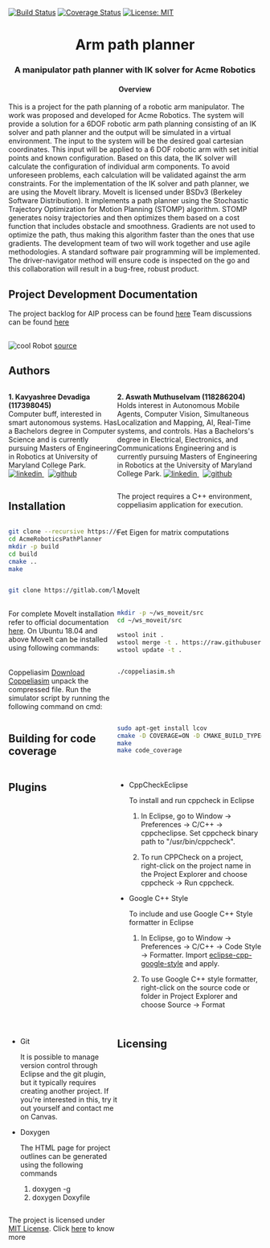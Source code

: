 [![Build Status](https://app.travis-ci.com/kavyadevd/AcmeRoboticsPathPlanner.svg?branch=main)](https://app.travis-ci.com/kavyadevd/AcmeRoboticsPathPlanner)
[![Coverage Status](https://coveralls.io/repos/github/kavyadevd/AcmeRoboticsPathPlanner/badge.svg?branch=main)](https://coveralls.io/github/kavyadevd/AcmeRoboticsPathPlanner?branch=main) [![License: MIT](https://img.shields.io/badge/License-MIT-blue.svg)](https://opensource.org/licenses/MIT)
<div align="center">
   <h1 align="center">Arm path planner</h1>
   <h3 align="center">
      A manipulator path planner with IK solver for Acme Robotics
   </h3>
</div>
</hr>
</hr>
<div align="center">
   <h4>Overview</h4>
</div>
This is a project for the path planning of a robotic arm manipulator. The work was proposed and developed for Acme Robotics. The system will provide a solution for a 6DOF robotic arm path planning consisting of an IK solver and path planner and the output will be simulated in a virtual environment.
The input to the system will be the desired goal cartesian coordinates. This input will be applied to a 6 DOF robotic arm with set initial points and known configuration. Based on this data, the IK solver will calculate the configuration of individual arm components. To avoid unforeseen problems, each calculation will be validated against the arm constraints.
For the implementation of the IK solver and path planner, we are using the MoveIt library. MoveIt is licensed under BSDv3 (Berkeley Software Distribution).
It implements a path planner using the Stochastic Trajectory Optimization for Motion Planning (STOMP) algorithm. STOMP generates noisy trajectories and then optimizes them based on a cost function that includes obstacle and smoothness.	Gradients are not used to optimize the path, thus making this algorithm faster than the ones that use gradients. 
The development team of two will work together and use agile methodologies. A standard software pair programming will be implemented. 
The driver-navigator method will ensure code is inspected on the go and this collaboration will result in a bug-free, robust product.
</br>

## Project Development Documentation
The project backlog for AIP process can be found [here](https://docs.google.com/document/d/1RdvYMPEdTKRoNJPfLJrx5js1_1oWBHXO7ZER36gTqio/edit?usp=sharing)
Team discussions can be found [here](https://docs.google.com/spreadsheets/d/1zX0pAVmc6K0hxXXXkboeQGreZijge_ZQpGS1sxYqzik/edit?usp=sharing)

## 

<span align="centre"><img src="https://www.researchgate.net/profile/Alexandre-Campeau-Lecours/publication/329975514/figure/fig3/AS:710940106452992@1546512738050/UR5-robot-from-Universal-robot-with-the-definition-of-the-the-reference-frame-x-0-y-0.png" alt="cool Robot"></img> [source](https://www.researchgate.net/profile/Alexandre-Campeau-Lecours/publication/329975514/figure/fig3/AS:710940106452992@1546512738050/UR5-robot-from-Universal-robot-with-the-definition-of-the-the-reference-frame-x-0-y-0.png)</span>
## Authors
<div style="display:grid;grid-template-columns:auto auto">
<div>
   <p> <b>1. Kavyashree Devadiga (117398045)</b> </br>Computer buff, interested in smart autonomous systems. Has a Bachelors degree in Computer Science and is currently pursuing Masters of Engineering in Robotics at University of Maryland College Park.
      <a href="https://www.linkedin.com/in/kavyashree-devadiga/" rel="nofollow noreferrer">
      <img src="https://i.stack.imgur.com/gVE0j.png" alt="linkedin">
      </a> &nbsp; 
      <a href="https://github.com/kavyadevd" rel="nofollow noreferrer">
      <img src="https://i.stack.imgur.com/tskMh.png" alt="github">
      </a>
   </p>
</div>
<div>
   <p> <b>2. Aswath Muthuselvam (118286204)</b></br>Holds interest in Autonomous Mobile Agents, Computer Vision, Simultaneous Localization and Mapping, AI, Real-Time systems, and controls. Has a Bachelors's degree in Electrical, Electronics, and Communications Engineering and is currently pursuing Masters of Engineering in Robotics at the University of Maryland College Park.
      <a href="https://www.linkedin.com/in/aswath-m/" rel="nofollow noreferrer">
      <img src="https://i.stack.imgur.com/gVE0j.png" alt="linkedin">
      </a> &nbsp; 
      <a href="https://github.com/aswathselvam" rel="nofollow noreferrer">
      <img src="https://i.stack.imgur.com/tskMh.png" alt="github">
      </a>
   </p>
   </div
</div>



## Installation

The project requires a C++ environment, coppeliasim application for execution.

```bash
git clone --recursive https://github.com/kavyadevd/AcmeRoboticsPathPlanner.git
cd AcmeRoboticsPathPlanner
mkdir -p build
cd build
cmake ..
make
```

Fet Eigen for matrix computations
```bash
git clone https://gitlab.com/libeigen/eigen.git
```

MoveIt

For complete MoveIt installation refer to official documentation [here](https://ros-planning.github.io/moveit_tutorials/doc/getting_started/getting_started.html).
On Ubuntu 18.04 and above MoveIt can be installed using following commands:
    
   ```bash
   mkdir -p ~/ws_moveit/src
   cd ~/ws_moveit/src

   wstool init .
   wstool merge -t . https://raw.githubusercontent.com/ros-planning/moveit/master/moveit.rosinstall
   wstool update -t .
  ```
 
 Coppeliasim
  [Download Coppeliasim](https://www.coppeliarobotics.com/files/CoppeliaSim_Player_V4_2_0_Ubuntu20_04.tar.xz) unpack the compressed file.
  Run the simulator script by running the following command on cmd:
  ```bash
  ./coppeliasim.sh
  ```


## Building for code coverage

```bash
sudo apt-get install lcov
cmake -D COVERAGE=ON -D CMAKE_BUILD_TYPE=Debug ../
make
make code_coverage
```


## Plugins


- CppCheckEclipse

    To install and run cppcheck in Eclipse

    1. In Eclipse, go to Window -> Preferences -> C/C++ -> cppcheclipse.
    Set cppcheck binary path to "/usr/bin/cppcheck".

    2. To run CPPCheck on a project, right-click on the project name in the Project Explorer 
    and choose cppcheck -> Run cppcheck.


- Google C++ Style

    To include and use Google C++ Style formatter in Eclipse

    1. In Eclipse, go to Window -> Preferences -> C/C++ -> Code Style -> Formatter. 
    Import [eclipse-cpp-google-style][reference-id-for-eclipse-cpp-google-style] and apply.

    2. To use Google C++ style formatter, right-click on the source code or folder in 
    Project Explorer and choose Source -> Format

[reference-id-for-eclipse-cpp-google-style]: https://raw.githubusercontent.com/google/styleguide/gh-pages/eclipse-cpp-google-style.xml

- Git

    It is possible to manage version control through Eclipse and the git plugin, but it typically requires creating another project. If you're interested in this, try it out yourself and contact me on Canvas.

- Doxygen

    The HTML page for project outlines can be generated using the following commands

    1.  doxygen -g
    2.  doxygen Doxyfile

## Licensing
The project is licensed under [MIT License](https://opensource.org/licenses/MIT). Click [here](https://github.com/kavyadevd/AcmeRoboticsPathPlanner/blob/main/LICENSE) to know more


